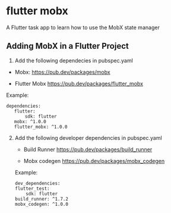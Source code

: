 # flutter mobx

A Flutter task app to learn how to use the MobX state manager

## Adding MobX in a Flutter Project

 1. Add the following dependecies in pubspec.yaml
 
   - Mobx:
      https://pub.dev/packages/mobx
      
   - Flutter Mobx
      https://pub.dev/packages/flutter_mobx
    
   Example:
   ```
   dependencies:
      flutter:
          sdk: flutter
      mobx: ^1.0.0
      flutter_mobx: ^1.0.0
   ```
 2. Add the following developer dependencies in pubspec.yaml
 
    - Build Runner
      https://pub.dev/packages/build_runner
      
    - Mobx codegen
      https://pub.dev/packages/mobx_codegen
    
    Example:
    ```
    dev_dependencies:
    flutter_test:
        sdk: flutter
    build_runner: ^1.7.2
    mobx_codegen: ^1.0.0
    ```
